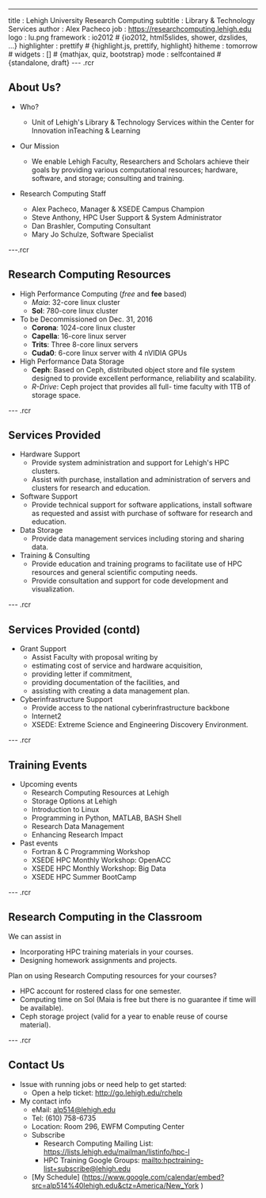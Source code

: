 ---
title       : Lehigh University Research Computing
subtitle    : Library & Technology Services
author      : Alex Pacheco
job         : https://researchcomputing.lehigh.edu
logo        : lu.png
framework   : io2012        # {io2012, html5slides, shower, dzslides, ...}
highlighter : prettify      # {highlight.js, prettify, highlight}
hitheme     : tomorrow      # 
widgets     : []            # {mathjax, quiz, bootstrap}
mode        : selfcontained # {standalone, draft}
--- .rcr

## About Us?

* Who?
  - Unit of Lehigh's Library & Technology Services within the Center for Innovation inTeaching & Learning

* Our Mission
  - We enable Lehigh Faculty, Researchers and Scholars achieve their goals by providing various computational resources; hardware, software, and storage; consulting and training.
  
* Research Computing Staff
  - Alex Pacheco, Manager & XSEDE Campus Champion
  - Steve Anthony, HPC User Support & System Administrator
  - Dan Brashler, Computing Consultant
  - Mary Jo Schulze, Software Specialist

---.rcr

## Research Computing Resources

* High Performance Computing (<em>free</em> and <strong>fee</strong> based)
  - <em>Maia</em>: 32-core linux cluster 
  - <strong>Sol</strong>: 780-core linux cluster
* To be Decommissioned on Dec. 31, 2016
  - <strong>Corona</strong>: 1024-core linux cluster
  - <strong>Capella</strong>: 16-core linux server
  - <strong>Trits</strong>: Three 8-core linux servers
  - <strong>Cuda0</strong>: 6-core linux server with 4 nVIDIA GPUs
* High Performance Data Storage
  - <strong>Ceph</strong>: Based on Ceph, distributed object store and file 
system designed to provide excellent performance, 
reliability and scalability.
  - <em>R-Drive</em>: Ceph project that provides all full-
time faculty with 1TB of storage space.

--- .rcr 

## Services Provided

* Hardware Support
  - Provide system administration and support for Lehigh's HPC clusters.
  - Assist with purchase, installation and administration of servers and clusters for research and education.
* Software Support
  - Provide technical support for software applications, install software as requested and assist with purchase of software for research and education.
* Data Storage
  - Provide data management services including storing and sharing data. 
* Training & Consulting
  - Provide education and training programs to facilitate use of HPC resources and general scientific computing needs.
  - Provide consultation and support for code development and visualization.

--- .rcr 

## Services Provided (contd)

* Grant Support
  - Assist Faculty with proposal writing by
  <ul>
    <li>estimating cost of service and hardware acquisition,</li>
    <li>providing letter if commitment,</li>
    <li>providing documentation of the facilities, and</li>
    <li>assisting with creating a data management plan.</li>
  </ul>
* Cyberinfrastructure Support
  - Provide access to the national cyberinfrastructure backbone
  <ul>
    <li>Internet2</li>
    <li>XSEDE: Extreme Science and Engineering Discovery Environment.</li>
  </ul>

--- .rcr 

## Training Events

* Upcoming events
  * Research Computing Resources at Lehigh
  * Storage Options at Lehigh
  * Introduction to Linux
  * Programming in Python, MATLAB, BASH Shell
  * Research Data Management
  * Enhancing Research Impact
* Past events
  * Fortran & C Programming Workshop
  * XSEDE HPC Monthly Workshop: OpenACC
  * XSEDE HPC Monthly Workshop: Big Data
  * XSEDE HPC Summer BootCamp

--- .rcr

## Research Computing in the Classroom

We can assist in

* Incorporating HPC training materials in your courses.
* Designing homework assignments and projects.

Plan on using Research Computing resources for your courses?
* HPC account for rostered class for one semester.
* Computing time on Sol (Maia is free but there is no guarantee if time will be available).
* Ceph storage project (valid for a year to enable reuse of course material).


--- .rcr

## Contact Us

* Issue with running jobs or need help to get started: 
  * Open a help ticket: <http://go.lehigh.edu/rchelp>
* My contact info
  * eMail:  <alp514@lehigh.edu>
  * Tel: (610) 758-6735 
  * Location: Room 296, EWFM Computing Center
  * Subscribe
     * Research Computing Mailing List: <https://lists.lehigh.edu/mailman/listinfo/hpc-l>
     * HPC Training Google Groups: <mailto:hpctraining-list+subscribe@lehigh.edu>
  * [My Schedule] (https://www.google.com/calendar/embed?src=alp514%40lehigh.edu&ctz=America/New_York )









